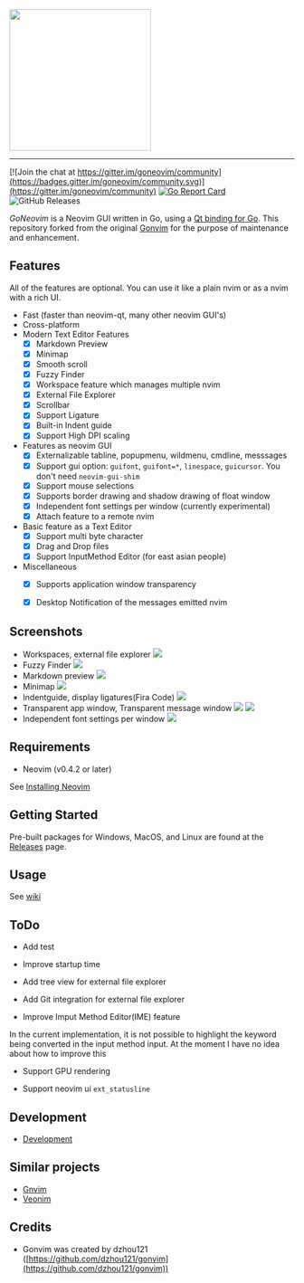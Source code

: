 <img src="https://raw.githubusercontent.com/wiki/akiyosi/goneovim/images/GoNeovim.png" width="250" align="top" >

---

[![Join the chat at https://gitter.im/goneovim/community](https://badges.gitter.im/goneovim/community.svg)](https://gitter.im/goneovim/community)
[![Go Report Card](https://goreportcard.com/badge/github.com/akiyosi/goneovim)](https://goreportcard.com/report/github.com/akiyosi/goneovim)
![GitHub Releases](https://img.shields.io/github/downloads/akiyosi/goneovim/v0.4.4/total)

*GoNeovim* is a Neovim GUI written in Go, using a [Qt binding for Go](https://github.com/therecipe/qt).
This repository forked from the original [Gonvim](https://github.com/dzhou121/gonvim) for the purpose of maintenance and enhancement.

## Features

All of the features are optional. You can use it like a plain nvim or as a nvim with a rich UI.

- Fast (faster than neovim-qt, many other neovim GUI's)
- Cross-platform
- Modern Text Editor Features
  - [x] Markdown Preview
  - [x] Minimap
  - [x] Smooth scroll
  - [x] Fuzzy Finder
  - [x] Workspace feature which manages multiple nvim
  - [x] External File Explorer
  - [x] Scrollbar
  - [x] Support Ligature
  - [x] Built-in Indent guide
  - [x] Support High DPI scaling
- Features as neovim GUI
  - [x] Externalizable tabline, popupmenu, wildmenu, cmdline, messsages
  - [x] Support gui option: `guifont`, `guifont=*`, `linespace`, `guicursor`. You don't need `neovim-gui-shim`
  - [x] Support mouse selections
  - [x] Supports border drawing and shadow drawing of float window
  - [x] Independent font settings per window (currently experimental)
  - [x] Attach feature to a remote nvim
- Basic feature as a Text Editor
  - [x] Support multi byte character
  - [x] Drag and Drop files
  - [x] Support InputMethod Editor (for east asian people)
- Miscellaneous
  - [x] Supports application window transparency
  - [x] Desktop Notification of the messages emitted nvim


## Screenshots

* Workspaces, external file explorer
![](https://raw.githubusercontent.com/wiki/akiyosi/goneovim/screenshots/workspaces-fileexplorer.png)
* Fuzzy Finder
![](https://raw.githubusercontent.com/wiki/akiyosi/goneovim/screenshots/fuzzyfinder.png)
* Markdown preview
![](https://raw.githubusercontent.com/wiki/akiyosi/goneovim/screenshots/markdown-preview.png)
* Minimap
![](https://raw.githubusercontent.com/wiki/akiyosi/goneovim/screenshots/minimap.png)
* Indentguide, display ligatures(Fira Code)
![](https://raw.githubusercontent.com/wiki/akiyosi/goneovim/screenshots/indentguide.png)
* Transparent app window, Transparent message window
![](https://raw.githubusercontent.com/wiki/akiyosi/goneovim/screenshots/transparent.png)
![](https://raw.githubusercontent.com/wiki/akiyosi/goneovim/screenshots/transparent-message.png)
* Independent font settings per window
![](https://raw.githubusercontent.com/wiki/akiyosi/goneovim/screenshots/font-setting-per-window.png)

## Requirements
* Neovim (v0.4.2 or later)

See [Installing Neovim](https://github.com/neovim/neovim/wiki/Installing-Neovim)

## Getting Started
Pre-built packages for Windows, MacOS, and Linux are found at the [Releases](https://github.com/akiyosi/goneovim/releases) page.



## Usage

See [wiki](https://github.com/akiyosi/goneovim/wiki/Usage)


## ToDo

* Add test

* Improve startup time

* Add tree view for external file explorer

* Add Git integration for external file explorer

* Improve Imput Method Editor(IME) feature

In the current implementation, it is not possible to highlight the keyword being converted in the input method input. At the moment I have no idea about how to improve this

* Support GPU rendering

* Support neovim ui `ext_statusline`



## Development

* [Development](https://github.com/akiyosi/goneovim/wiki/Development)


## Similar projects

* [Gnvim](https://github.com/vhakulinen/gnvim)
* [Veonim](https://github.com/veonim/veonim)



## Credits

* Gonvim was created by dzhou121 ([https://github.com/dzhou121/gonvim](https://github.com/dzhou121/gonvim))


